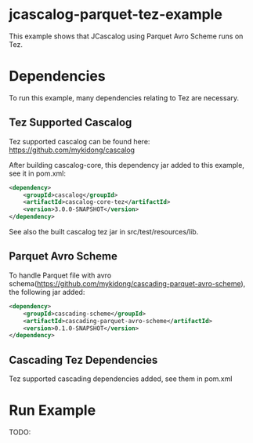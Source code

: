 # jcascalog-parquet-tez-example
This example shows that JCascalog using Parquet Avro Scheme runs on Tez.

# Dependencies
To run this example, many dependencies relating to Tez are necessary.

## Tez Supported Cascalog
Tez supported cascalog can be found here: https://github.com/mykidong/cascalog

After building cascalog-core, this dependency jar added to this example, see it in pom.xml:

```xml
<dependency>
	<groupId>cascalog</groupId>
	<artifactId>cascalog-core-tez</artifactId>
	<version>3.0.0-SNAPSHOT</version>
</dependency>
```
See also the built cascalog tez jar in src/test/resources/lib.


## Parquet Avro Scheme
To handle Parquet file with avro schema(https://github.com/mykidong/cascading-parquet-avro-scheme), the following jar added:

```xml
<dependency>
	<groupId>cascading-scheme</groupId>
	<artifactId>cascading-parquet-avro-scheme</artifactId>
	<version>0.1.0-SNAPSHOT</version>
</dependency>
```

## Cascading Tez Dependencies
Tez supported cascading dependencies added, see them in pom.xml


# Run Example
TODO: 
